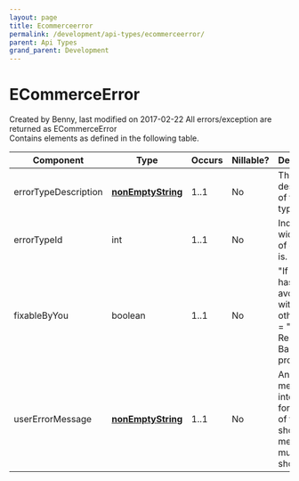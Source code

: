 ```yaml
---
layout: page
title: Ecommerceerror
permalink: /development/api-types/ecommerceerror/
parent: Api Types
grand_parent: Development
---
```




# ECommerceError 
Created by Benny, last modified on 2017-02-22
All errors/exception are returned as ECommerceError  
Contains elements as defined in the following table. 

| Component            | Type                                  | Occurs | Nillable? | Description                                                                           |
|----------------------|---------------------------------------|--------|-----------|---------------------------------------------------------------------------------------|
| errorTypeDescription | **[nonEmptyString](simple-types...)** | 1..1   | No        | The textual description of the error type.                                            |
| errorTypeId          | int                                   | 1..1   | No        | Indicates wich kind of error this is.                                                 |
| fixableByYou         | boolean                               | 1..1   | No        | "If this error has been avoided with some other input" = "It's a Resurs Bank problem" |
| userErrorMessage     | **[nonEmptyString](simple-types...)** | 1..1   | No        | An error message intended for the user of the web shop. This message must be shown!   |


